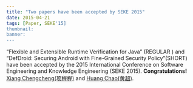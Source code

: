 ```yaml
---
title: "Two papers have been accepted by SEKE 2015"
date: 2015-04-21
tags: [Paper, SEKE'15]
thumbnail:
banner: 
---
```

“Flexible and Extensible Runtime Verification for Java” (REGULAR ) and “DefDroid: Securing Android with Fine-Grained Security Policy”(SHORT) have been accepted by the 2015 International Conference on Software Engineering and Knowledge Engineering (SEKE 2015). **Congratulations!** [Xiang Chengcheng(项程程)](http://202.120.40.100/wiki/index.php/User:Xcc) and [Huang Chao(黄超)](http://202.120.40.100/wiki/index.php/User:Billionprince).
